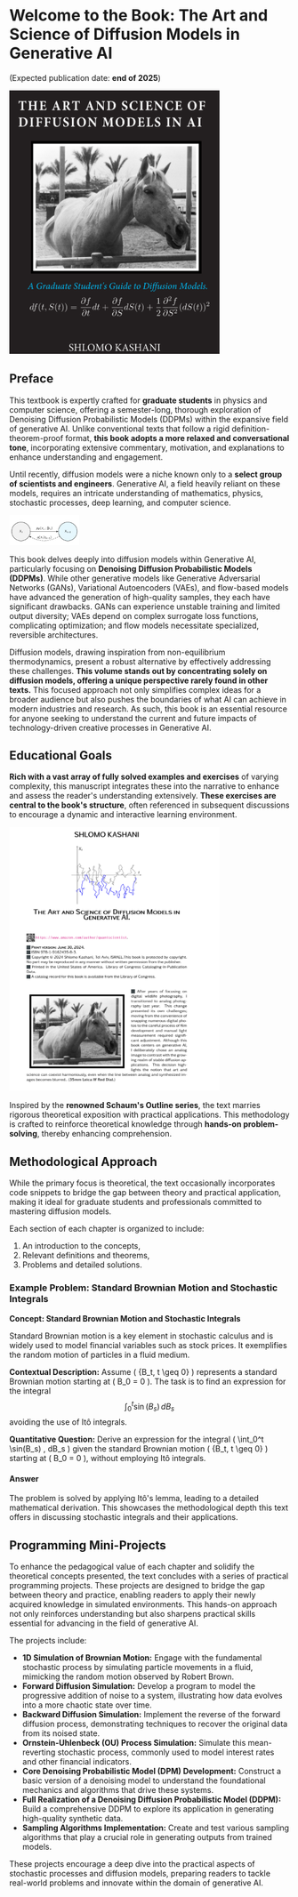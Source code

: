 # Welcome to the Book: The Art and Science of Diffusion Models in Generative AI 
(Expected publication date: **end of 2025**)

<img src="./cover.png" alt="Book cover" width="75%">

## Preface
This textbook is expertly crafted for **graduate students** in physics and computer science, offering a semester-long, thorough exploration of Denoising Diffusion Probabilistic Models (DDPMs) within the expansive field of generative AI. Unlike conventional texts that follow a rigid definition-theorem-proof format, **this book adopts a more relaxed and conversational tone**, incorporating extensive commentary, motivation, and explanations to enhance understanding and engagement.

Until recently, diffusion models were a niche known only to a **select group of scientists and engineers**. Generative AI, a field heavily reliant on these models, requires an intricate
understanding of mathematics, physics, stochastic processes, deep learning, and computer science.

<img src="./diff.png" alt="Book cover" width="25%">



This book delves deeply into diffusion models within Generative AI, particularly focusing on **Denoising Diffusion Probabilistic Models (DDPMs)**. While other generative models like Generative Adversarial Networks (GANs), Variational Autoencoders (VAEs), and flow-based models have advanced the generation of high-quality samples, they each have significant drawbacks. GANs can experience unstable training and limited output diversity;
VAEs depend on complex surrogate loss functions, complicating optimization; and flow models necessitate specialized, reversible architectures.

Diffusion models, drawing inspiration from non-equilibrium thermodynamics, present a robust alternative by effectively addressing these challenges. **This volume stands out by
concentrating solely on diffusion models, offering a unique perspective rarely found in other texts.** This focused approach not only simplifies complex ideas for a broader audience
but also pushes the boundaries of what AI can achieve in modern industries and research. As such, this book is an essential resource for anyone seeking to understand the current and
future impacts of technology-driven creative processes in Generative AI.


## Educational Goals

**Rich with a vast array of fully solved examples and exercises** of varying complexity, this manuscript integrates these into the narrative to enhance and assess the reader's understanding extensively. **These exercises are central to the book's structure**, often referenced in subsequent discussions to encourage a dynamic and interactive learning environment.

<img src="./back.png" alt="Book cover" width="75%">

Inspired by the **renowned Schaum's Outline series**, the text marries rigorous theoretical exposition with practical applications. This methodology is crafted to reinforce theoretical knowledge through **hands-on problem-solving**, thereby enhancing comprehension.

## Methodological Approach

While the primary focus is theoretical, the text occasionally incorporates code snippets to bridge the gap between theory and practical application, making it ideal for graduate students and professionals committed to mastering diffusion models.

Each section of each chapter is organized to include:
1. An introduction to the concepts,
2. Relevant definitions and theorems,
3. Problems and detailed solutions.

### Example Problem: Standard Brownian Motion and Stochastic Integrals

**Concept: Standard Brownian Motion and Stochastic Integrals**

Standard Brownian motion is a key element in stochastic calculus and is widely used to model financial variables such as stock prices. It exemplifies the random motion of particles in a fluid medium.

**Contextual Description:** Assume \( \{B_t, t \geq 0\} \) represents a standard Brownian motion starting at \( B_0 = 0 \). The task is to find an expression for the integral
$$
\int_0^t \sin(B_s) \, dB_s
$$
avoiding the use of Itô integrals.

**Quantitative Question:** Derive an expression for the integral \( \int_0^t \sin(B_s) \, dB_s \) given the standard Brownian motion \( \{B_t, t \geq 0\} \) starting at \( B_0 = 0 \), without employing Itô integrals.

#### Answer

The problem is solved by applying Itô's lemma, leading to a detailed mathematical derivation. This showcases the methodological depth this text offers in discussing stochastic integrals and their applications.


## Programming Mini-Projects

To enhance the pedagogical value of each chapter and solidify the theoretical concepts presented, the text concludes with a series of practical programming projects. These projects are designed to bridge the gap between theory and practice, enabling readers to apply their newly acquired knowledge in simulated environments. This hands-on approach not only reinforces understanding but also sharpens practical skills essential for advancing in the field of generative AI.

The projects include:
- **1D Simulation of Brownian Motion:** Engage with the fundamental stochastic process by simulating particle movements in a fluid, mimicking the random motion observed by Robert Brown.
- **Forward Diffusion Simulation:** Develop a program to model the progressive addition of noise to a system, illustrating how data evolves into a more chaotic state over time.
- **Backward Diffusion Simulation:** Implement the reverse of the forward diffusion process, demonstrating techniques to recover the original data from its noised state.
- **Ornstein-Uhlenbeck (OU) Process Simulation:** Simulate this mean-reverting stochastic process, commonly used to model interest rates and other financial indicators.
- **Core Denoising Probabilistic Model (DPM) Development:** Construct a basic version of a denoising model to understand the foundational mechanics and algorithms that drive these systems.
- **Full Realization of a Denoising Diffusion Probabilistic Model (DDPM):** Build a comprehensive DDPM to explore its application in generating high-quality synthetic data.
- **Sampling Algorithms Implementation:** Create and test various sampling algorithms that play a crucial role in generating outputs from trained models.

These projects encourage a deep dive into the practical aspects of stochastic processes and diffusion models, preparing readers to tackle real-world problems and innovate within the domain of generative AI.
